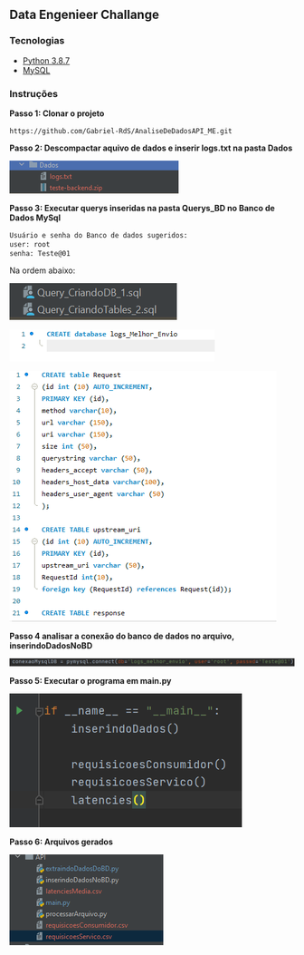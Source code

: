 ## Data Engenieer Challange

### Tecnologias

- [Python 3.8.7](https://www.python.org/downloads/release/python-387/)
- [MySQL](https://www.mysql.com/downloads/)

### Instruções

**Passo 1: Clonar o projeto**

```
https://github.com/Gabriel-RdS/AnaliseDeDadosAPI_ME.git
```

**Passo 2: Descompactar aquivo de dados e inserir logs.txt na pasta Dados**

![img.png](img.png)


**Passo 3: Executar querys inseridas na pasta Querys_BD no Banco de Dados MySql**

```
Usuário e senha do Banco de dados sugeridos:
user: root
senha: Teste@01
```
Na ordem abaixo:

![img_4.png](img_4.png)

![img_1.png](img_1.png)

![img_2.png](img_2.png)

**Passo 4 analisar a conexão do banco de dados no arquivo, inserindoDadosNoBD**

![img_3.png](img_3.png)

**Passo 5: Executar o programa em main.py**

![img_5.png](img_5.png)

**Passo 6: Arquivos gerados**

![arquivosGerados.png](arquivosGerados.png)
